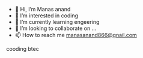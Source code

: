 - 👋 Hi, I’m Manas anand
- 👀 I’m interested in coding
- 🌱 I’m currently learning engeering
- 💞️ I’m looking to collaborate on ...
- 📫 How to reach me manasanand866@gnail.com

<!---
Mcodehunk/Mcodehunk is a ✨ special ✨ repository because its `README.md` (this file) appears on your GitHub profile.
You can click the Preview link to take a look at your changes.
--->
cooding
btec
